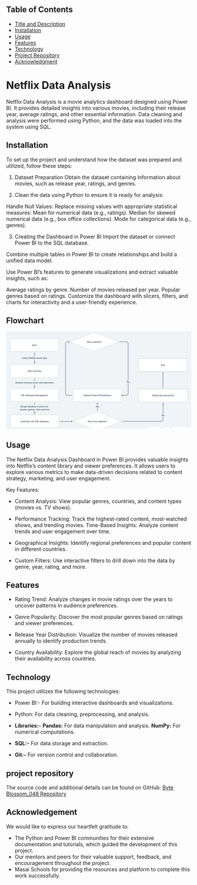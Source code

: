 ## Table of Contents
- [Title and Description](#description)
- [Installation](#installation)
- [Usage](#usage)
- [Features](#features)
- [Technology](#technology)
- [Project Repository](#project-repository)
- [Acknowledgment](#acknowledgment)

# Netflix Data Analysis

Netflix Data Analysis is a movie analytics dashboard designed using Power BI. It provides detailed insights into various movies, including their release year, average ratings, and other essential information. Data cleaning and analysis were performed using Python, and the data was loaded into the system using SQL.


## Installation

To set up the project and understand how the dataset was prepared and utilized, follow these steps:

1) Dataset Preparation
Obtain the dataset containing information about movies, such as release year, ratings, and genres.

2) Clean the data using Python to ensure it is ready for analysis:

Handle Null Values: Replace missing values with appropriate statistical measures:
Mean for numerical data (e.g., ratings).
Median for skewed numerical data (e.g., box office collections).
Mode for categorical data (e.g., genres).

3) Creating the Dashboard in Power BI
Import the dataset or connect Power BI to the SQL database.

Combine multiple tables in Power BI to create relationships and build a unified data model.

Use Power BI’s features to generate visualizations and extract valuable insights, such as:

Average ratings by genre.
Number of movies released per year.
Popular genres based on ratings.
Customize the dashboard with slicers, filters, and charts for interactivity and a user-friendly experience.


## Flowchart

![Process Flowchart](https://github.com/AliAbbaskhan04/Byte_Blossom_048/blob/main/Flowchart.png)

## Usage

The Netflix Data Analysis Dashboard in Power BI provides valuable insights into Netflix’s content library and viewer preferences. It allows users to explore various metrics to make data-driven decisions related to content strategy, marketing, and user engagement.

Key Features:
* Content Analysis: View popular genres, countries, and content types (movies vs. TV shows).

* Performance Tracking: Track the highest-rated content, most-watched shows, and trending movies.
Time-Based Insights: Analyze content trends and user engagement over time.

* Geographical Insights: Identify regional preferences and popular content in different countries.

* Custom Filters: Use interactive filters to drill down into the data by genre, year, rating, and more.


## Features

* Rating Trend: Analyze changes in movie ratings over the years to uncover patterns in audience preferences.

* Genre Popularity: Discover the most popular genres based on ratings and viewer preferences.

* Release Year Distribution: Visualize the number of movies released annually to identify production trends.

* Country Availability: Explore the global reach of movies by analyzing their availability across countries.


## Technology

This project utilizes the following technologies:

* Power BI:- For building interactive dashboards and visualizations.

* Python: For data cleaning, preprocessing, and analysis.

* **Libraries:-**
**Pandas:** For data manipulation and analysis.
**NumPy:** For numerical computations.

* **SQL:-** For data storage and extraction.

* **Git:-** For version control and collaboration.


## project repository

The source code and additional details can be found on GitHub: 
[Byte Blossom_048 Repository](https://github.com/AliAbbaskhan04/Byte_Blossom_048)


## Acknowledgement

We would like to express our heartfelt gratitude to:

* The Python and Power BI communities for their extensive documentation and tutorials, which guided the development of this project.
* Our mentors and peers for their valuable support, feedback, and encouragement throughout the project.
* Masai Schools for providing the resources and platform to complete this work successfully.
